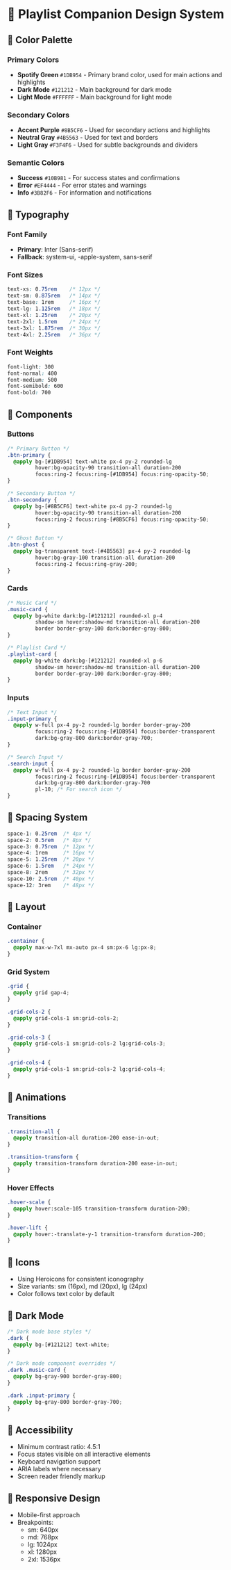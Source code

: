 # 🎵 Playlist Companion Design System

## 🎨 Color Palette

### Primary Colors
- **Spotify Green** `#1DB954` - Primary brand color, used for main actions and highlights
- **Dark Mode** `#121212` - Main background for dark mode
- **Light Mode** `#FFFFFF` - Main background for light mode

### Secondary Colors
- **Accent Purple** `#8B5CF6` - Used for secondary actions and highlights
- **Neutral Gray** `#4B5563` - Used for text and borders
- **Light Gray** `#F3F4F6` - Used for subtle backgrounds and dividers

### Semantic Colors
- **Success** `#10B981` - For success states and confirmations
- **Error** `#EF4444` - For error states and warnings
- **Info** `#3B82F6` - For information and notifications

## 📝 Typography

### Font Family
- **Primary**: Inter (Sans-serif)
- **Fallback**: system-ui, -apple-system, sans-serif

### Font Sizes
```css
text-xs: 0.75rem    /* 12px */
text-sm: 0.875rem   /* 14px */
text-base: 1rem     /* 16px */
text-lg: 1.125rem   /* 18px */
text-xl: 1.25rem    /* 20px */
text-2xl: 1.5rem    /* 24px */
text-3xl: 1.875rem  /* 30px */
text-4xl: 2.25rem   /* 36px */
```

### Font Weights
```css
font-light: 300
font-normal: 400
font-medium: 500
font-semibold: 600
font-bold: 700
```

## 🎯 Components

### Buttons
```css
/* Primary Button */
.btn-primary {
  @apply bg-[#1DB954] text-white px-4 py-2 rounded-lg 
         hover:bg-opacity-90 transition-all duration-200
         focus:ring-2 focus:ring-[#1DB954] focus:ring-opacity-50;
}

/* Secondary Button */
.btn-secondary {
  @apply bg-[#8B5CF6] text-white px-4 py-2 rounded-lg
         hover:bg-opacity-90 transition-all duration-200
         focus:ring-2 focus:ring-[#8B5CF6] focus:ring-opacity-50;
}

/* Ghost Button */
.btn-ghost {
  @apply bg-transparent text-[#4B5563] px-4 py-2 rounded-lg
         hover:bg-gray-100 transition-all duration-200
         focus:ring-2 focus:ring-gray-200;
}
```

### Cards
```css
/* Music Card */
.music-card {
  @apply bg-white dark:bg-[#121212] rounded-xl p-4
         shadow-sm hover:shadow-md transition-all duration-200
         border border-gray-100 dark:border-gray-800;
}

/* Playlist Card */
.playlist-card {
  @apply bg-white dark:bg-[#121212] rounded-xl p-6
         shadow-sm hover:shadow-md transition-all duration-200
         border border-gray-100 dark:border-gray-800;
}
```

### Inputs
```css
/* Text Input */
.input-primary {
  @apply w-full px-4 py-2 rounded-lg border border-gray-200
         focus:ring-2 focus:ring-[#1DB954] focus:border-transparent
         dark:bg-gray-800 dark:border-gray-700;
}

/* Search Input */
.search-input {
  @apply w-full px-4 py-2 rounded-lg border border-gray-200
         focus:ring-2 focus:ring-[#1DB954] focus:border-transparent
         dark:bg-gray-800 dark:border-gray-700
         pl-10; /* For search icon */
}
```

## 🎨 Spacing System
```css
space-1: 0.25rem  /* 4px */
space-2: 0.5rem   /* 8px */
space-3: 0.75rem  /* 12px */
space-4: 1rem     /* 16px */
space-5: 1.25rem  /* 20px */
space-6: 1.5rem   /* 24px */
space-8: 2rem     /* 32px */
space-10: 2.5rem  /* 40px */
space-12: 3rem    /* 48px */
```

## 🎯 Layout

### Container
```css
.container {
  @apply max-w-7xl mx-auto px-4 sm:px-6 lg:px-8;
}
```

### Grid System
```css
.grid {
  @apply grid gap-4;
}

.grid-cols-2 {
  @apply grid-cols-1 sm:grid-cols-2;
}

.grid-cols-3 {
  @apply grid-cols-1 sm:grid-cols-2 lg:grid-cols-3;
}

.grid-cols-4 {
  @apply grid-cols-1 sm:grid-cols-2 lg:grid-cols-4;
}
```

## 🎨 Animations

### Transitions
```css
.transition-all {
  @apply transition-all duration-200 ease-in-out;
}

.transition-transform {
  @apply transition-transform duration-200 ease-in-out;
}
```

### Hover Effects
```css
.hover-scale {
  @apply hover:scale-105 transition-transform duration-200;
}

.hover-lift {
  @apply hover:-translate-y-1 transition-transform duration-200;
}
```

## 🎯 Icons
- Using Heroicons for consistent iconography
- Size variants: sm (16px), md (20px), lg (24px)
- Color follows text color by default

## 🎨 Dark Mode
```css
/* Dark mode base styles */
.dark {
  @apply bg-[#121212] text-white;
}

/* Dark mode component overrides */
.dark .music-card {
  @apply bg-gray-900 border-gray-800;
}

.dark .input-primary {
  @apply bg-gray-800 border-gray-700;
}
```

## 🎯 Accessibility
- Minimum contrast ratio: 4.5:1
- Focus states visible on all interactive elements
- Keyboard navigation support
- ARIA labels where necessary
- Screen reader friendly markup

## 🎨 Responsive Design
- Mobile-first approach
- Breakpoints:
  - sm: 640px
  - md: 768px
  - lg: 1024px
  - xl: 1280px
  - 2xl: 1536px 
